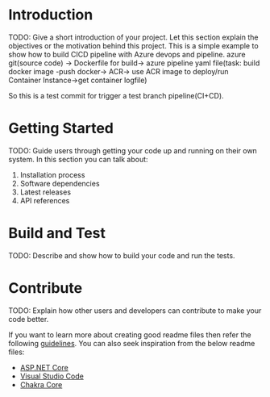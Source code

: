# Introduction 
TODO: Give a short introduction of your project. Let this section explain the objectives or the motivation behind this project. 
This is a simple example to show how to build CICD pipeline with Azure devops and pipeline.
azure git(source code) -> Dockerfile for build-> azure pipeline yaml file(task: build docker image -push docker-> ACR-> use ACR image to deploy/run Container Instance->get container logfile) 

So this is a test commit for trigger a test branch pipeline(CI+CD).
# Getting Started
TODO: Guide users through getting your code up and running on their own system. In this section you can talk about:
1.	Installation process
2.	Software dependencies
3.	Latest releases
4.	API references

# Build and Test
TODO: Describe and show how to build your code and run the tests. 

# Contribute
TODO: Explain how other users and developers can contribute to make your code better. 

If you want to learn more about creating good readme files then refer the following [guidelines](https://docs.microsoft.com/en-us/azure/devops/repos/git/create-a-readme?view=azure-devops). You can also seek inspiration from the below readme files:
- [ASP.NET Core](https://github.com/aspnet/Home)
- [Visual Studio Code](https://github.com/Microsoft/vscode)
- [Chakra Core](https://github.com/Microsoft/ChakraCore)
